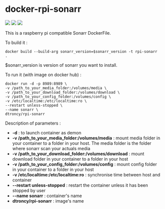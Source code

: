 # docker-rpi-sonarr

<img src="https://badgen.net/badge/platform/raspberry%20pi?list=1"/> <a href="https://hub.docker.com/r/dtroncy/rpi-sonarr"><img src="https://badgen.net/badge/icon/docker?icon=docker&label"/></a> <a href="https://travis-ci.org/dtroncy/docker-rpi-sonarr"><img src="https://badgen.net/travis/dtroncy/docker-rpi-sonarr/master?icon=travis&label=build"/></a>

This is a raspberry pi compatible Sonarr DockerFile.

To build it :

    docker build --build-arg sonarr_version=$sonarr_version -t rpi-sonarr .

$sonarr_version is version of sonarr you want to install.

To run it (with image on docker hub) :

    docker run -d -p 8989:8989 \
    -v /path_to_your_media_folder:/volumes/media \
    -v /path_to_your_download_folder:/volumes/download \
    -v /path_to_your_config_folder:/volumes/config \
    -v /etc/localtime:/etc/localtime:ro \
    --restart unless-stopped \
    --name sonarr \
    dtroncy/rpi-sonarr

Description of parameters :
  - **-d** : to launch container as demon
  - **-v /path_to_your_media_folder:/volumes/media** : mount media folder in your container to a folder in your host. The media folder is the folder where sonarr scan your actuals media
  - **-v /path_to_your_download_folder:/volumes/download** : mount download folder in your container to a folder in your host
  - **-v /path_to_your_config_folder:/volumes/config** : mount config folder in your container to a folder in your host
  - **-v /etc/localtime:/etc/localtime:ro** : synchronise time between host and container
  - **--restart unless-stopped** : restart the container unless it has been stopped by user
  - **--name sonarr** : container's name
  - **dtroncy/rpi-sonarr** : image's name
